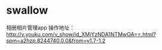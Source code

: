 # swallow
相册相片管理app
操作地址：http://v.youku.com/v_show/id_XMjYzNDA1NTMwOA==.html?spm=a2hzp.8244740.0.0&from=y1.7-1.2
